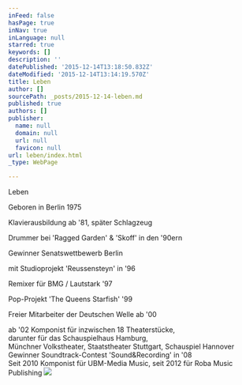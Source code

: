 ```yaml
---
inFeed: false
hasPage: true
inNav: true
inLanguage: null
starred: true
keywords: []
description: ''
datePublished: '2015-12-14T13:18:50.832Z'
dateModified: '2015-12-14T13:14:19.570Z'
title: Leben
author: []
sourcePath: _posts/2015-12-14-leben.md
published: true
authors: []
publisher:
  name: null
  domain: null
  url: null
  favicon: null
url: leben/index.html
_type: WebPage

---
```

Leben

Geboren in Berlin 1975

Klavierausbildung ab '81, später Schlagzeug 

Drummer bei 'Ragged Garden' & 'Skoff' in den '90ern

Gewinner Senatswettbewerb Berlin 

mit Studioprojekt 'Reussensteyn' in '96

Remixer für BMG / Lautstark '97 

Pop-Projekt 'The Queens Starfish' '99 

Freier Mitarbeiter der Deutschen Welle ab '00

ab '02 Komponist für inzwischen 18 Theaterstücke,   
darunter für das Schauspielhaus Hamburg,   
Münchner Volkstheater, Staatstheater Stuttgart, Schauspiel Hannover  
Gewinner Soundtrack-Contest 'Sound&Recording' in '08  
Seit 2010 Komponist für UBM-Media Music, seit 2012 für Roba Music Publishing
![](https://the-grid-user-content.s3-us-west-2.amazonaws.com/59de8e4e-9a45-490d-9c3d-0882a1a40e84.jpg)